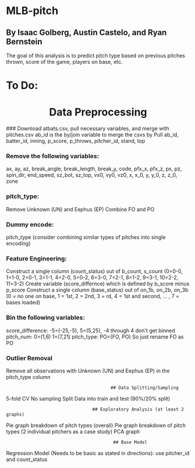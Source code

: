 # MLB-pitch
## By Isaac Golberg, Austin Castelo, and Ryan Bernstein

The goal of this analysis is to predict pitch type based on previous pitches thrown, score of the game, players on base, etc.

# To Do:

<h1><center> Data Preprocessing </center></h1>
### Download atbats.csv, pull necessary variables, and merge with pitches.csv
ab_id is the by/join variable to merge the csvs by
Pull ab_id, batter_id, inning, p_score, p_throws, pitcher_id, stand, top

### Remove the following variables:
ax, ay, az, break_angle, break_length, break_y, code, pfx_x, pfx_z, px, pz, spin_dir, end_speed, sz_bot, sz_top, vx0, vy0, vz0, x, x_0, y, y_0, z, z_0, zone

### pitch_type:
Remove Unknown (UN) and Eephus (EP) 
Combine FO and PO

### Dummy encode:
pitch_type (consider combining similar types of pitches into single encoding)

### Feature Engineering:
Construct a single column (count_status) out of b_count, s_count (0=0-0, 1=1-0, 2=0-1, 3=1-1, 4=2-0, 5=0-2, 6=3-0, 7=2-1, 8=1-2, 9=3-1, 10=2-2, 11=3-2)
Create variable (score_differnce) which is defined by b_score minus p_score
Construct a single column (base_status) out of on_1b, on_2b, on_3b (0 = no one on base, 1 = 1st, 2 = 2nd, 3 = rd, 4 = 1st and second, ... , 7 = bases loaded)

### Bin the following variables:
score_difference: -5=(-25,-5), 5=(5,25), -4 through 4 don't get binned
pitch_num: 0=(1,6) 1=(7,21)
pitch_type: PO=(FO, PO) So just rename FO as PO

### Outlier Removal
Remove all observations with Unknown (UN) and Eephus (EP) in the pitch_type column

                                            ## Data Splitting/Sampling
5-fold CV
No sampling
Split Data into train and test (80%/20% split)

                                     ## Exploratory Analysis (at least 2 graphs)
Pie graph breakdown of pitch types (overall)
Pie graph breakdown of pitch types (2 individual pitchers as a case study)
PCA graph


                                             ## Base Model
Regression Model (Needs to be basic as stated in directions):
use pitcher_id and count_status
